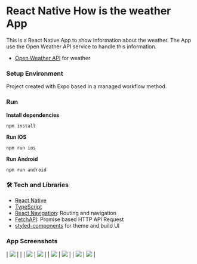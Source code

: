# React Native How is the weather App

This is a React Native App to show information about the weather. The App use the Open Weather API service to handle this information.

- [Open Weather API](https://openweathermap.org/api) for weather

### Setup Environment

Project created with Expo based in a managed workflow method.

### Run

**Install dependencies**

```
npm install
```

**Run IOS**

```
npm run ios
```

**Run Android**

```
npm run android
```

### 🛠 Tech and Libraries

- [React Native](https://reactnative.dev/)
- [TypeScript](https://www.typescriptlang.org/)
- [React Navigation](https://reactnavigation.org/): Routing and navigation
- [FetchAPI](https://reactnative.dev/docs/network#using-fetch): Promise based HTTP API Request
- [styled-components](https://styled-components.com/) for theme and build UI

### App Screenshots

| ![](assets/docs/images/Homepage.png) | |
| ![](assets/docs/images/City1.png) | ![](assets/docs/images/City2.png) |
| ![](assets/docs/images/City3.png) | ![](assets/docs/images/City4.png) |
| ![](assets/docs/images/City5.png) | ![](assets/docs/images/City6.png) |
